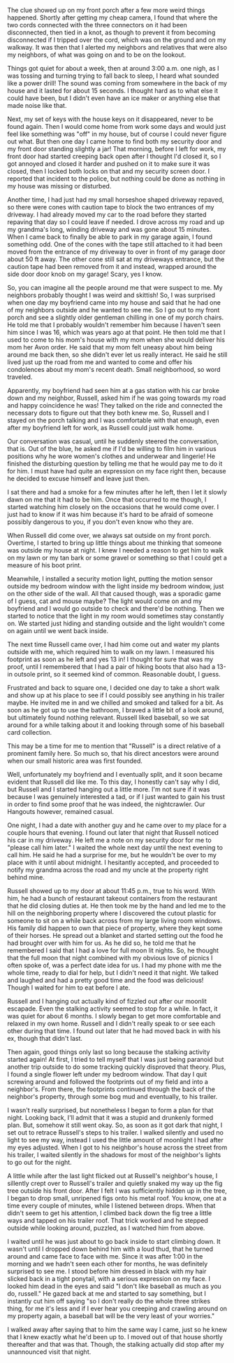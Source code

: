 The clue showed up on my front porch after a few more weird things happened. Shortly after getting my cheap camera, I found that where the two cords connected with the three connectors on it had been disconnected, then tied in a knot, as though to prevent it from becoming disconnected if I tripped over the cord, which was on the ground and on my walkway. It was then that I alerted my neighbors and relatives that were also my neighbors, of what was going on and to be on the lookout. 

Things got quiet for about a week, then at around 3:00 a.m. one nigh, as I was tossing and turning trying to fall back to sleep, I heard what sounded like a power drill! The sound was coming from somewhere in the back of my house and it lasted for about 15 seconds. I thought hard as to what else it could have been, but I didn't even have an ice maker or anything else that made noise like that. 

Next, my set of keys with the house keys on it disappeared, never to be found again. Then I would come home from work some days and would just feel like something was "off" in my house, but of course I could never figure out what. But then one day I came home to find both my security door and my front door standing slightly a jar! That morning, before I left for work, my front door had started creeping back open after I thought I'd closed it, so I got annoyed and closed it harder and pushed on it to make sure it was closed, then I locked both locks on that and my security screen door. I reported that incident to the police, but nothing could be done as nothing in my house was missing or disturbed. 

Another time, I had just had my small horseshoe shaped driveway repaved, so there were cones with caution tape to block the two entrances of my driveway. I had already moved my car to the road before they started repaving that day so I could leave if needed. I drove across my road and up my grandma's long, winding driveway and was gone about 15 minutes. When I came back to finally be able to park in my garage again, I found something odd. One of the cones with the tape still attached to it had been moved from the entrance of my driveway to over in front of my garage door about 50 ft away. The other cone still sat at my driveways entrance, but the caution tape had been removed from it and instead, wrapped around the side door door knob on my garage! Scary, yes I know. 

So, you can imagine all the people around me that were suspect to me. My neighbors probably thought I was weird and skittish! So, I was surprised when one day my boyfriend came into my house and said that he had one of my neighbors outside and he wanted to see me. So I go out to my front porch and see a slightly older gentleman chilling in one of my porch chairs. He told me that I probably wouldn't remember him because I haven't seen him since I was 16, which was years ago at that point. He then told me that I used to come to his mom's house with my mom when she would deliver his mom her Avon order. He said that my mom felt uneasy about him being around me back then, so she didn't ever let us really interact. He said he still lived just up the road from me and wanted to come and offer his condolences about my mom's recent death. Small neighborhood, so word traveled. 

Apparently, my boyfriend had seen him at a gas station with his car broke down and my neighbor, Russell, asked him if he was going towards my road and happy coincidence he was! They talked on the ride and connected the necessary dots to figure out that they both knew me. So, Russell and I stayed on the porch talking and I was comfortable with that enough, even after my boyfriend left for work, as Russell could just walk home. 

Our conversation was casual, until he suddenly steered the conversation, that is. Out of the blue, he asked me if I'd be willing to film him in various positions why he wore women's clothes and underwear and lingerie! He finished the disturbing question by telling me that he would pay me to do it for him. I must have had quite an expression on my face right then, because he decided to excuse himself and leave just then. 

I sat there and had a smoke for a few minutes after he left, then I let it slowly dawn on me that it had to be him. Once that occurred to me though, I started watching him closely on the occasions that he would come over. I just had to know if it was him because it's hard to be afraid of someone possibly dangerous to you, if you don't even know who they are. 

When Russell did come over, we always sat outside on my front porch. Overtime, I started to bring up little things about me thinking that someone was outside my house at night. I knew I needed a reason to get him to walk on my lawn or my tan bark or some gravel or something so that I could get a measure of his boot print. 

Meanwhile, I installed a security motion light, putting the motion sensor outside my bedroom window with the light inside my bedroom window, just on the other side of the wall. All that caused though, was a sporadic game of I guess, cat and mouse maybe? The light would come on and my boyfriend and I would go outside to check and there'd be nothing. Then we started to notice that the light in my room would sometimes stay constantly on. We started just hiding and standing outside and the light wouldn't come on again until we went back inside. 

The next time Russell came over, I had him come out and water my plants outside with me, which required him to walk on my lawn. I measured his footprint as soon as he left and yes 13 in! I thought for sure that was my proof, until I remembered that I had a pair of hiking boots that also had a 13-in outsole print, so it seemed kind of common. Reasonable doubt, I guess. 

Frustrated and back to square one, I decided one day to take a short walk and show up at his place to see if I could possibly see anything in his trailer maybe. He invited me in and we chilled and smoked and talked for a bit. As soon as he got up to use the bathroom, I braved a little bit of a look around, but ultimately found nothing relevant. Russell liked baseball, so we sat around for a while talking about it and looking through some of his baseball card collection. 

This may be a time for me to mention that "Russell" is a direct relative of a prominent family here. So much so, that his direct ancestors were around when our small historic area was first founded. 

Well, unfortunately my boyfriend and I eventually split, and it soon became evident that Russell did like me. To this day, I honestly can't say why I did, but Russell and I started hanging out a little more. I'm not sure if it was because I was genuinely interested a tad, or if I just wanted to gain his trust in order to find some proof that he was indeed, the nightcrawler. Our Hangouts however, remained casual. 

One night, I had a date with another guy and he came over to my place for a couple hours that evening. I found out later that night that Russell noticed his car in my driveway. He left me a note on my security door for me to "please call him later." I waited the whole next day until the next evening to call him. He said he had a surprise for me, but he wouldn't be over to my place with it until about midnight. I hesitantly accepted, and proceeded to notify my grandma across the road and my uncle at the property right behind mine. 

Russell showed up to my door at about 11:45 p.m., true to his word. With him, he had a bunch of restaurant takeout containers from the restaurant that he did closing duties at. He then took me by the hand and led me to the hill on the neighboring property where I discovered the cutout plastic for someone to sit on a while back across from my large living room windows. His family did happen to own that piece of property, where they kept some of their horses. He spread out a blanket and started setting out the food he had brought over with him for us. As he did so, he told me that he remembered I said that I had a love for full moon lit nights. So, he thought that the full moon that night combined with my obvious love of picnics I often spoke of, was a perfect date idea for us. I had my phone with me the whole time, ready to dial for help, but I didn't need it that night. We talked and laughed and had a pretty good time and the food was delicious! Though I waited for him to eat before I ate. 

Russell and I hanging out actually kind of fizzled out after our moonlit  escapade. Even the stalking activity seemed to stop for a while. In fact, it was quiet for about 6 months. I slowly began to get more comfortable and relaxed in my own home. Russell and I didn't really speak to or see each other during that time. I found out later that he had moved back in with his ex, though that didn't last. 

Then again, good things only last so long because the stalking activity started again! At first, I tried to tell myself that I was just being paranoid but another trip outside to do some tracking quickly disproved that theory. Plus, I found a single flower left under my bedroom window. That day I quit screwing around and followed the footprints out of my field and into a neighbor's. From there, the footprints continued through the back of the neighbor's property, through some bog mud and eventually, to his trailer. 

I wasn't really surprised, but nonetheless I began to form a plan for that night. Looking back, I'll admit that it was a stupid and drunkenly formed plan. But, somehow it still went okay. So, as soon as it got dark that night, I set out to retrace Russell's steps to his trailer. I walked silently and used no light to see my way, instead I used the little amount of moonlight I had after my eyes adjusted. When I got to his neighbor's house across the street from his trailer, I waited silently in the shadows for most of the neighbor's lights to go out for the night. 

A little while after the last light flicked out at Russell's neighbor's house, I sillently crept over to Russell's trailer and quietly snaked my way up the fig tree outside his front door. After I felt I was sufficiently hidden up in the tree, I began to drop small, unripened figs onto his metal roof. You know, one at a time every couple of minutes, while I listened between drops. When that didn't seem to get his attention, I climbed back down the fig tree a little ways and tapped on his trailer roof. That trick worked and he stepped outside while looking around, puzzled, as I watched him from above. 

I waited until he was just about to go back inside to start climbing down. It wasn't until I dropped down behind him with a loud thud, that he turned around and came face to face with me. Since it was after 1:00 in the morning and we hadn't seen each other for months, he was definitely surprised to see me. I stood before him dressed in black with my hair slicked back in a tight ponytail, with a serious expression on my face. I looked him dead in the eyes and said "I don't like baseball as much as you do, russell." He gazed back at me and started to say something, but I instantly cut him off saying "so I don't really do the whole three strikes thing, for me it's less and if I ever hear you creeping and crawling around on my property again, a baseball bat will be the very least of your worries." 

I walked away after saying that to him the same way I came, just so he knew that I knew exactly what he'd been up to. I moved out of that house shortly thereafter and that was that. Though, the stalking actually did stop after my unannounced visit that night.